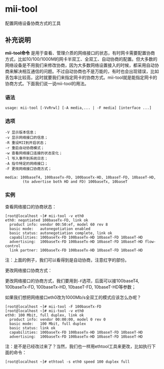 mii-tool
===

配置网络设备协商方式的工具

## 补充说明

**mii-tool命令** 是用于查看、管理介质的网络接口的状态，有时网卡需要配置协商方式，比如10/100/1000M的网卡半双工、全双工、自动协商的配置。但大多数的网络设备是不用我们来修改协商，因为大多数网络设置接入的时候，都采用自动协商来解决相互通信的问题。不过自动协商也不是万能的，有时也会出现错误，比如丢包率比较高，这时就要我们来指定网卡的协商方式。mii-tool就是能指定网卡的协商方式。下面我们说一说mii-tool的用法。

###  语法

```
usage: mii-tool [-VvRrwl] [-A media,... | -F media] [interface ...]
```

###  选项

```
-V 显示版本信息；
-v 显示网络接口的信息；
-R 重设MII到开启状态；
-r 重启自动协商模式；
-w 查看网络接口连接的状态变化；
-l 写入事件到系统日志；
-A 指令特定的网络接口；
-F 更改网络接口协商方式；

media: 100baseT4, 100baseTx-FD, 100baseTx-HD, 10baseT-FD, 10baseT-HD,
        (to advertise both HD and FD) 100baseTx, 10baseT
```

###  实例

查看网络接口的协商状态：

```
[root@localhost ~]# mii-tool -v eth0
eth0: negotiated 100baseTx-FD, link ok
  product info: vendor 00:50:ef, model 60 rev 8
  basic mode:   autonegotiation enabled
  basic status: autonegotiation complete, link ok
  capabilities: 100baseTx-FD 100baseTx-HD 10baseT-FD 10baseT-HD
  advertising:  100baseTx-FD 100baseTx-HD 10baseT-FD 10baseT-HD flow-control
  link partner: 100baseTx-FD 100baseTx-HD 10baseT-FD 10baseT-HD
```

注：上面的例子，我们可以看得到是自动协商，注意红字的部份。

更改网络接口协商方式：

更改网络接口的协商方式，我们要用到`-F`选项，后面可以接100baseT4, 100baseTx-FD, 100baseTx-HD, 10baseT-FD, 10baseT-HD等参数；

如果我们想把网络接口eth0改为1000Mb/s全双工的模式应该怎么办呢？

```
[root@localhost ~]# mii-tool -F 100baseTx-FD
[root@localhost ~]# mii-tool -v eth0
eth0: 100 Mbit, full duplex, link ok
  product info: vendor 00:00:00, model 0 rev 0
  basic mode:   100 Mbit, full duplex
  basic status: link ok
  capabilities: 100baseTx-FD 100baseTx-HD 10baseT-FD 10baseT-HD
  advertising:  100baseTx-FD 100baseTx-HD 10baseT-FD 10baseT-HD
```

注：是不是已经改过来了？当然，我们也一样用ethtool工具来更改，比如执行下面的命令：

```
[root@localhost ~]# ethtool -s eth0 speed 100 duplex full
```



